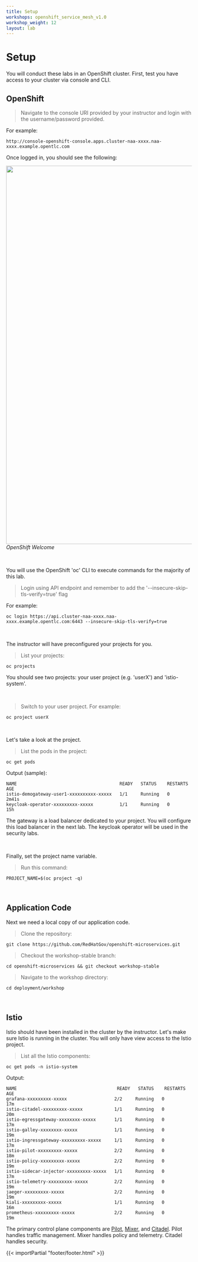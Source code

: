 ```yaml
---
title: Setup
workshops: openshift_service_mesh_v1.0
workshop_weight: 12
layout: lab
---
```


# Setup

You will conduct these labs in an OpenShift cluster.  First, test you have access to your cluster via console and CLI.

## OpenShift

<blockquote>
<i class="fa fa-desktop"></i> Navigate to the console URI provided by your instructor and login with the username/password provided.
</blockquote>

For example:

```
http://console-openshift-console.apps.cluster-naa-xxxx.naa-xxxx.example.opentlc.com
```

Once logged in, you should see the following:

<img src="../images/openshift-welcome.png" width="1024"><br/>
 *OpenShift Welcome*

<br>

You will use the OpenShift 'oc' CLI  to execute commands for the majority of this lab.  


<blockquote>
<i class="fa fa-terminal"></i> Login using API endpoint and remember to add the '--insecure-skip-tls-verify=true' flag
</blockquote>

For example:

```
oc login https://api.cluster-naa-xxxx.naa-xxxx.example.opentlc.com:6443 --insecure-skip-tls-verify=true
```

<br>

The instructor will have preconfigured your projects for you.

<blockquote>
<i class="fa fa-terminal"></i> List your projects:
</blockquote>

```
oc projects
```

You should see two projects: your user project (e.g. 'userX') and 'istio-system'.  

<br>

<blockquote>
<i class="fa fa-terminal"></i> Switch to your user project.  For example:
</blockquote>

```
oc project userX
```

<br>

Let's take a look at the project.

<blockquote>
<i class="fa fa-terminal"></i> List the pods in the project:
</blockquote>

```
oc get pods
```

Output (sample):

```
NAME                                       READY   STATUS    RESTARTS   AGE
istio-demogateway-user1-xxxxxxxxxx-xxxxx   1/1     Running   0          2m41s
keycloak-operator-xxxxxxxxx-xxxxx          1/1     Running   0          15h
```

The gateway is a load balancer dedicated to your project.  You will configure this load balancer in the next lab.  The keycloak operator will be used in the security labs.

<br>

Finally, set the project name variable.

<blockquote>
<i class="fa fa-terminal"></i>
Run this command:
</blockquote>

```
PROJECT_NAME=$(oc project -q)
```

<br>

## Application Code
Next we need a local copy of our application code.

<blockquote>
<i class="fa fa-terminal"></i> Clone the repository:
</blockquote>

```
git clone https://github.com/RedHatGov/openshift-microservices.git
```

<blockquote>
<i class="fa fa-terminal"></i> Checkout the workshop-stable branch:
</blockquote>

```
cd openshift-microservices && git checkout workshop-stable
```

<blockquote>
<i class="fa fa-terminal"></i>
Navigate to the workshop directory:
</blockquote>

```
cd deployment/workshop
```

<br>

## Istio
Istio should have been installed in the cluster by the instructor.  Let's make sure Istio is running in the cluster.  You will only have view access to the Istio project.

<blockquote>
<i class="fa fa-terminal"></i>
List all the Istio components:
</blockquote>

```
oc get pods -n istio-system
```

Output:

```
NAME                                      READY   STATUS    RESTARTS   AGE
grafana-xxxxxxxxx-xxxxx                  2/2     Running   0          17m
istio-citadel-xxxxxxxxx-xxxxx            1/1     Running   0          20m
istio-egressgateway-xxxxxxxx-xxxxx       1/1     Running   0          17m
istio-galley-xxxxxxxx-xxxxx              1/1     Running   0          19m
istio-ingressgateway-xxxxxxxxx-xxxxx     1/1     Running   0          17m
istio-pilot-xxxxxxxxx-xxxxx              2/2     Running   0          18m
istio-policy-xxxxxxxxx-xxxxx             2/2     Running   0          19m
istio-sidecar-injector-xxxxxxxxx-xxxxx   1/1     Running   0          17m
istio-telemetry-xxxxxxxxx-xxxxx          2/2     Running   0          19m
jaeger-xxxxxxxxx-xxxxx                   2/2     Running   0          19m
kiali-xxxxxxxxx-xxxxx                    1/1     Running   0          16m
prometheus-xxxxxxxxx-xxxxx               2/2     Running   0          19m
```

The primary control plane components are [Pilot][1], [Mixer][2], and [Citadel][3].  Pilot handles traffic management.  Mixer handles policy and telemetry.  Citadel handles security.

[1]: https://istio.io/docs/concepts/traffic-management/
[2]: https://istio.io/docs/concepts/observability/
[3]: https://istio.io/docs/concepts/security/


{{< importPartial "footer/footer.html" >}}